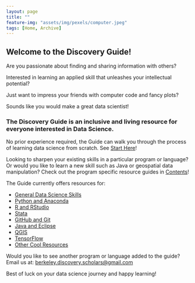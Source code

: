 ```yaml
---
layout: page
title: ""
feature-img: "assets/img/pexels/computer.jpeg"
tags: [Home, Archive]
---
```


## Welcome to the Discovery Guide!

Are you passionate about finding and sharing information with others?

Interested in learning an applied skill that unleashes your intellectual potential?

Just want to impress your friends with computer code and fancy plots?

Sounds like you would make a great data scientist!

### The Discovery Guide is an inclusive and living resource for everyone interested in Data Science.

No prior experience required, the Guide can walk you through the process of learning data science from scratch. See [Start Here](https://data-scholars-discovery.github.io/pages/Start_Here.html)!

Looking to sharpen your existing skills in a particular program or language? Or would you like to learn a new skill such as Java or geospatial data manipulation? Check out the program specific resource guides in [Contents](https://data-scholars-discovery.github.io/contents/)!

The Guide currently offers resources for:
* [General Data Science Skills](https://data-scholars-discovery.github.io/contents/intro)
* [Python and Anaconda](https://data-scholars-discovery.github.io/contents/python)
* [R and RStudio](https://data-scholars-discovery.github.io/contents/r)
* [Stata](https://data-scholars-discovery.github.io/contents/stata)
* [GitHub and Git](https://data-scholars-discovery.github.io/contents/github)
* [Java and Eclipse](https://data-scholars-discovery.github.io/contents/java)
* [QGIS](https://data-scholars-discovery.github.io/contents/qgis)
* [TensorFlow](https://data-scholars-discovery.github.io/contents/tensorflow)
* [Other Cool Resources](https://data-scholars-discovery.github.io/contents/other)

Would you like to see another program or language added to the guide? Email us at: berkeley.discovery.scholars@gmail.com

Best of luck on your data science journey and happy learning!
